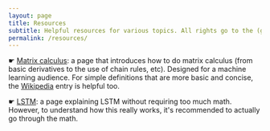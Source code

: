 ```yaml
---
layout: page
title: Resources
subtitle: Helpful resources for various topics. All rights go to the (great) authors of the original pages. 
permalink: /resources/
---
```


☛ [Matrix calculus](https://explained.ai/matrix-calculus/): a page that introduces how to do matrix calculus (from basic derivatives to the use of chain rules, etc). Designed for a machine learning audience. For simple definitions that are more basic and concise, the [Wikipedia](https://en.wikipedia.org/wiki/Matrix_calculus#Derivatives_with_vectors) entry is helpful too. 

☛ [LSTM](https://colah.github.io/posts/2015-08-Understanding-LSTMs/): a page explaining LSTM without requiring too much math. However, to understand how this really works, it's recommended to actually go through the math. 


